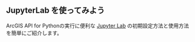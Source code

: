 ## JupyterLab を使ってみよう

ArcGIS API for Pythonの実行に便利な [Jupyter Lab](https://jupyterlab.readthedocs.io/en/stable/index.html) の初期設定方法と使用方法を簡単にご紹介します。